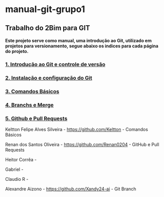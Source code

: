 # manual-git-grupo1

## Trabalho do 2Bim para GIT 

#### Este projeto serve como manual, uma introdução ao Git, utilizado em projetos para versionamento, segue abaixo os indices para cada página do projeto.

### [1. Introdução ao Git e controle de versão](#)

### [2. Instalação e configuração do Git](#)

### [3. Comandos Básicos](./ComandosBasicos.md)

### [4. Branchs e Merge](#)

### [5. Github e Pull Requests](#)

Keltton Felipe Alves Silveira - https://github.com/Keltton - Comandos Básicos

Renan dos Santos Oliveira - https://github.com/Renan0204 - GitHub e Pull Requests

Heitor Corrêa - 

Gabriel - 

Claudio R - 

Alexandre Aizono - https://github.com/Xandy24-ai - Git Branch
